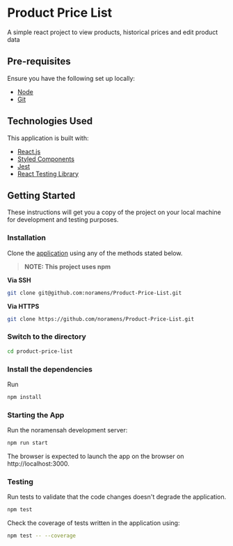 # Product Price List

A simple react project to view products, historical prices and edit product data



## Pre-requisites

Ensure you have the following set up locally:

- [Node](https://nodejs.org)
- [Git](https://www.atlassian.com/git/tutorials/install-git)

## Technologies Used

This application is built with:

- [React.js](http://reactjs.org)
- [Styled Components](https://styled-components.com)
- [Jest](https://jestjs.io)
- [React Testing Library](https://testing-library.com/docs/react-testing-library/intro)

## Getting Started

These instructions will get you a copy of the project on your local machine for development and testing purposes.

### Installation

Clone the [application](https://github.com/noramens/Product-Price-List.git) using any of the methods stated below.

> **NOTE: This project uses npm**

**Via SSH**

```sh
git clone git@github.com:noramens/Product-Price-List.git
```

**Via HTTPS**

```sh
git clone https://github.com/noramens/Product-Price-List.git
```

### Switch to the directory

```sh
cd product-price-list
```

### Install the dependencies

Run

```sh
npm install
```

### Starting the App

Run the noramensah development server:

```sh
npm run start
```

The browser is expected to launch the app on the browser on http://localhost:3000.

### Testing

Run tests to validate that the code changes doesn't degrade the application.

```sh
npm test
```

Check the coverage of tests written in the application using:

```sh
npm test -- --coverage
```
